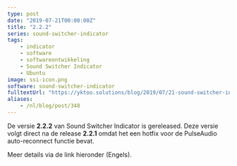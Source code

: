 ```yaml
---
type: post
date: "2019-07-21T00:00:00Z"
title: "2.2.2"
series: sound-switcher-indicator
tags:
    - indicator
    - software
    - softwareontwikkeling
    - Sound Switcher Indicator
    - Ubuntu
image: ssi-icon.png
software: sound-switcher-indicator
fulltextUrl: "https://yktoo.solutions/blog/2019/07/21-sound-switcher-indicator-2.2.2/"
aliases:
    - /nl/blog/post/348
---
```


De versie **2.2.2** van Sound Switcher Indicator is gereleased. Deze versie volgt direct na de release **2.2.1** omdat het een hotfix voor de PulseAudio auto-reconnect functie bevat.

Meer details via de link hieronder (Engels).
